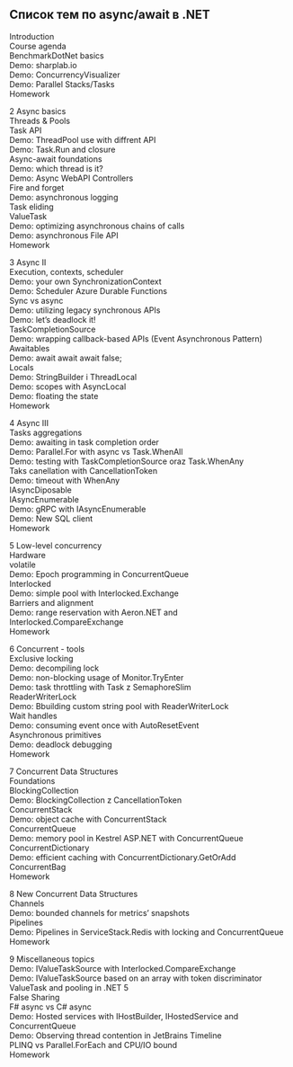 Список тем по async/await в .NET
---------------------------------------------------
Introduction  
Course agenda  
BenchmarkDotNet basics   
Demo: sharplab.io  
Demo: ConcurrencyVisualizer  
Demo: Parallel Stacks/Tasks  
Homework
    
2 Async basics  
Threads & Pools  
Task API  
Demo: ThreadPool use with diffrent API  
Demo: Task.Run and closure  
Async-await foundations  
Demo: which thread is it?  
Demo: Async WebAPI Controllers  
Fire and forget  
Demo: asynchronous logging  
Task eliding  
ValueTask  
Demo: optimizing asynchronous chains of calls  
Demo: asynchronous File API  
Homework  

3 Async II  
Execution, contexts, scheduler  
Demo: your own SynchronizationContext  
Demo: Scheduler Azure Durable Functions  
Sync vs async  
Demo: utilizing legacy synchronous APIs  
Demo: let’s deadlock it!  
TaskCompletionSource  
Demo: wrapping callback-based APIs (Event Asynchronous Pattern)  
Awaitables  
Demo: await await await false;  
Locals  
Demo: StringBuilder i ThreadLocal  
Demo: scopes with AsyncLocal  
Demo: floating the state  
Homework  


4 Async III  
Tasks aggregations  
Demo: awaiting in task completion order  
Demo: Parallel.For with async vs Task.WhenAll  
Demo: testing with TaskCompletionSource oraz Task.WhenAny  
Taks canellation with CancellationToken  
Demo: timeout with WhenAny  
IAsyncDiposable  
IAsyncEnumerable  
Demo: gRPC with IAsyncEnumerable  
Demo: New SQL client  
Homework  


5 Low-level concurrency  
Hardware  
volatile  
Demo: Epoch programming in ConcurrentQueue  
Interlocked  
Demo: simple pool with Interlocked.Exchange  
Barriers and alignment  
Demo: range reservation with Aeron.NET and Interlocked.CompareExchange  
Homework  

6 Concurrent - tools  
Exclusive locking  
Demo: decompiling lock  
Demo: non-blocking usage of Monitor.TryEnter  
Demo: task throttling with Task z SemaphoreSlim  
ReaderWriterLock  
Demo: Bbuilding custom string pool with ReaderWriterLock  
Wait handles  
Demo: consuming event once with AutoResetEvent  
Asynchronous primitives  
Demo: deadlock debugging  
Homework  

7 Concurrent Data Structures  
Foundations  
BlockingCollection  
Demo: BlockingCollection z CancellationToken  
ConcurrentStack  
Demo: object cache with ConcurrentStack  
ConcurrentQueue  
Demo: memory pool in Kestrel ASP.NET with ConcurrentQueue  
ConcurrentDictionary  
Demo: efficient caching with ConcurrentDictionary.GetOrAdd  
ConcurrentBag  
Homework  


8 New Concurrent Data Structures  
Channels  
Demo: bounded channels for metrics’ snapshots  
Pipelines  
Demo: Pipelines in ServiceStack.Redis with locking and ConcurrentQueue  
Homework  


9 Miscellaneous topics  
Demo: IValueTaskSource with Interlocked.CompareExchange  
Demo: IValueTaskSource based on an array with token discriminator  
ValueTask and pooling in .NET 5  
False Sharing  
F# async vs C# async  
Demo: Hosted services with IHostBuilder, IHostedService and ConcurrentQueue  
Demo: Observing thread contention in JetBrains Timeline  
PLINQ vs Parallel.ForEach and CPU/IO bound  
Homework  
